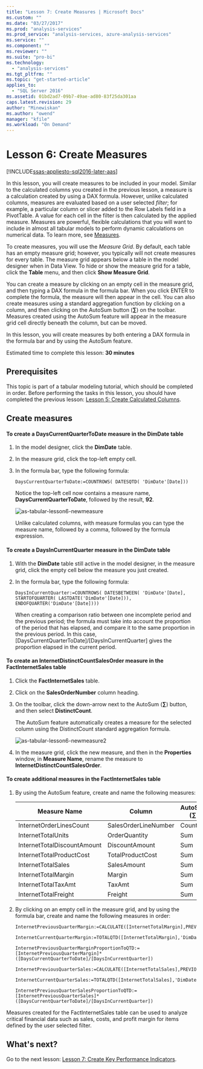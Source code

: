 ```yaml
---
title: "Lesson 7: Create Measures | Microsoft Docs"
ms.custom: ""
ms.date: "03/27/2017"
ms.prod: "analysis-services"
ms.prod_service: "analysis-services, azure-analysis-services"
ms.service: ""
ms.component: ""
ms.reviewer: ""
ms.suite: "pro-bi"
ms.technology: 
  - "analysis-services"
ms.tgt_pltfrm: ""
ms.topic: "get-started-article"
applies_to: 
  - "SQL Server 2016"
ms.assetid: 01bd2ad7-09b7-49ae-ad80-83f25da301aa
caps.latest.revision: 29
author: "Minewiskan"
ms.author: "owend"
manager: "kfile"
ms.workload: "On Demand"
---
```

# Lesson 6: Create Measures
[!INCLUDE[ssas-appliesto-sql2016-later-aas](../includes/ssas-appliesto-sql2016-later-aas.md)]

In this lesson, you will create measures to be included in your model. Similar to the calculated columns you created in the previous lesson, a measure is a calculation created by using a DAX formula. However, unlike calculated columns, measures are evaluated based on a user selected *filter*; for example, a particular column or slicer added to the Row Labels field in a PivotTable. A value for each cell in the filter is then calculated by the applied measure. Measures are powerful, flexible calculations that you will want to include in almost all tabular models to perform dynamic calculations on numerical data. To learn more, see [Measures](../analysis-services/tabular-models/measures-ssas-tabular.md).  
  
To create measures, you will use the *Measure Grid*. By default, each table has an empty measure grid; however, you typically will not create measures for every table. The measure grid appears below a table in the model designer when in Data View. To hide or show the measure grid for a table, click the **Table** menu, and then click **Show Measure Grid**.  
  
You can create a measure by clicking on an empty cell in the measure grid, and then typing a DAX formula in the formula bar. When you click ENTER to complete the formula, the measure will then appear in the cell. You can also create measures using a standard aggregation function by clicking on a column, and then clicking on the AutoSum button (**∑**) on the toolbar. Measures created using the AutoSum feature will appear in the measure grid cell directly beneath the column, but can be moved.  
  
In this lesson, you will create measures by both entering a DAX formula in the formula bar and by using the AutoSum feature.  
  
Estimated time to complete this lesson: **30 minutes**  
  
## Prerequisites  
This topic is part of a tabular modeling tutorial, which should be completed in order. Before performing the tasks in this lesson, you should have completed the previous lesson: [Lesson 5: Create Calculated Columns](../analysis-services/lesson-5-create-calculated-columns.md).  
  
## Create measures  
  
#### To create a DaysCurrentQuarterToDate measure in the DimDate table  
  
1.  In the model designer, click the **DimDate** table.  
  
2.  In the measure grid, click the top-left empty cell.  
  
3.  In the formula bar, type the following formula:  
  
    ```
    DaysCurrentQuarterToDate:=COUNTROWS( DATESQTD( 'DimDate'[Date])) 
    ```
  
    Notice the top-left cell now contains a measure name, **DaysCurrentQuarterToDate**, followed by the result, **92**.
    
      ![as-tabular-lesson6-newmeasure](../analysis-services/media/as-tabular-lesson6-newmeasure.png) 
    
    Unlike calculated columns, with measure formulas you can type the measure name, followed by a comma, followed by the formula expression.

  
#### To create a DaysInCurrentQuarter measure in the DimDate table  
  
1.  With the **DimDate** table still active in the model designer, in the measure grid, click the empty cell below the measure you just created.  
  
2.  In the formula bar, type the following formula:  
  
    ```
    DaysInCurrentQuarter:=COUNTROWS( DATESBETWEEN( 'DimDate'[Date], STARTOFQUARTER( LASTDATE('DimDate'[Date])), ENDOFQUARTER('DimDate'[Date])))
    ```
  
    When creating a comparison ratio between one incomplete period and the previous period; the formula must take into account the proportion of the period that has elapsed, and compare it to the same proportion in the previous period. In this case, [DaysCurrentQuarterToDate]/[DaysInCurrentQuarter] gives the proportion elapsed in the current period.  
  
#### To create an InternetDistinctCountSalesOrder measure in the FactInternetSales table  
  
1.  Click the **FactInternetSales** table.   
  
2.  Click on the **SalesOrderNumber** column heading.  
  
3.  On the toolbar, click the down-arrow next to the AutoSum (**∑**) button, and then select **DistinctCount**.  
  
    The AutoSum feature automatically creates a measure for the selected column using the DistinctCount standard aggregation formula.  
    
       ![as-tabular-lesson6-newmeasure2](../analysis-services/media/as-tabular-lesson6-newmeasure2.png)
  
4.  In the measure grid, click the new measure, and then in the **Properties** window, in **Measure Name**, rename the measure to **InternetDistinctCountSalesOrder**. 
 
  
#### To create additional measures in the FactInternetSales table  
  
1.  By using the AutoSum feature, create and name the following measures:  
  
    |Measure Name|Column|AutoSum (∑)|Formula|  
    |----------------|----------|-----------------|-----------|  
    |InternetOrderLinesCount|SalesOrderLineNumber|Count|=COUNTA([SalesOrderLineNumber])|  
    |InternetTotalUnits|OrderQuantity|Sum|=SUM([OrderQuantity])|  
    |InternetTotalDiscountAmount|DiscountAmount|Sum|=SUM([DiscountAmount])|  
    |InternetTotalProductCost|TotalProductCost|Sum|=SUM([TotalProductCost])|  
    |InternetTotalSales|SalesAmount|Sum|=SUM([SalesAmount])|  
    |InternetTotalMargin|Margin|Sum|=SUM([Margin])|  
    |InternetTotalTaxAmt|TaxAmt|Sum|=SUM([TaxAmt])|  
    |InternetTotalFreight|Freight|Sum|=SUM([Freight])|  
  
2.  By clicking on an empty cell in the measure grid, and by using the formula bar, create and name the following measures in order:  
  
      ```
      InternetPreviousQuarterMargin:=CALCULATE([InternetTotalMargin],PREVIOUSQUARTER('DimDate'[Date]))
      ```
      
      ```
      InternetCurrentQuarterMargin:=TOTALQTD([InternetTotalMargin],'DimDate'[Date])
      ```
  
      ```
      InternetPreviousQuarterMarginProportionToQTD:=[InternetPreviousQuarterMargin]*([DaysCurrentQuarterToDate]/[DaysInCurrentQuarter])
      ```
  
      ```
      InternetPreviousQuarterSales:=CALCULATE([InternetTotalSales],PREVIOUSQUARTER('DimDate'[Date]))
      ```
  
      ```
      InternetCurrentQuarterSales:=TOTALQTD([InternetTotalSales],'DimDate'[Date])
      ```
      
      ```
      InternetPreviousQuarterSalesProportionToQTD:=[InternetPreviousQuarterSales]*([DaysCurrentQuarterToDate]/[DaysInCurrentQuarter])
      ```
  
Measures created for the FactInternetSales table can be used to analyze critical financial data such as sales, costs, and profit margin for items defined by the user selected filter.  
  
## What's next?
Go to the next lesson: [Lesson 7: Create Key Performance Indicators](../analysis-services/lesson-7-create-key-performance-indicators.md).  

  

